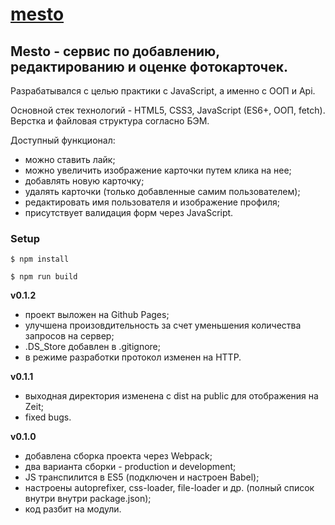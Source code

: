 # [mesto](https://mesto-new.now.sh/) 


## Mesto - сервис по добавлению, редактированию и оценке фотокарточек. 

Разрабатывался с целью практики с JavaScript, а именно с ООП и Api.

Основной стек технологий - HTML5, CSS3, JavaScript (ES6+, ООП, fetch). Верстка и файловая структура согласно БЭМ.

Доступный функционал: 
  * можно ставить лайк;
  * можно увеличить изображение карточки путем клика на нее; 
  * добавлять новую карточку; 
  * удалять карточки (только добавленные самим пользователем); 
  * редактировать имя пользователя и изображение профиля; 
  * присутствует валидация форм через JavaScript.

### Setup

`$ npm install`

`$ npm run build`

**v0.1.2**
  * проект выложен на Github Pages;
  * улучшена произовдительность за счет уменьшения количества запросов на сервер;
  * .DS_Store добавлен в .gitignore;
  * в режиме разработки протокол изменен на HTTP.

**v0.1.1**
  * выходная директория изменена с dist на public для отображения на Zeit;
  * fixed bugs.

**v0.1.0**
  * добавлена сборка проекта через Webpack;
  * два варианта сборки - production и development;
  * JS транспилится в ES5 (подключен и настроен Babel);
  * настроены autoprefixer, css-loader, file-loader и др. (полный список внутри внутри package.json);
  * код разбит на модули.
